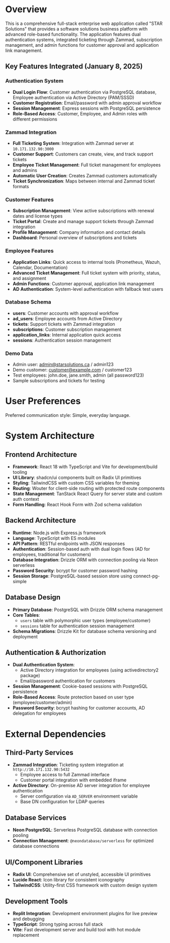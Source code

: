 # Overview

This is a comprehensive full-stack enterprise web application called "STAR Solutions" that provides a software solutions business platform with advanced role-based functionality. The application features dual authentication systems, integrated ticketing through Zammad, subscription management, and admin functions for customer approval and application link management.

## Key Features Integrated (January 8, 2025)

### **Authentication System**
- **Dual Login Flow**: Customer authentication via PostgreSQL database, Employee authentication via Active Directory (PAM/SSSD)
- **Customer Registration**: Email/password with admin approval workflow
- **Session Management**: Express sessions with PostgreSQL persistence
- **Role-Based Access**: Customer, Employee, and Admin roles with different permissions

### **Zammad Integration**
- **Full Ticketing System**: Integration with Zammad server at `10.171.132.90:3000`
- **Customer Support**: Customers can create, view, and track support tickets
- **Employee Ticket Management**: Full ticket management for employees and admins
- **Automatic User Creation**: Creates Zammad customers automatically
- **Ticket Synchronization**: Maps between internal and Zammad ticket formats

### **Customer Features**
- **Subscription Management**: View active subscriptions with renewal dates and license types
- **Ticket Portal**: Create and manage support tickets through Zammad integration
- **Profile Management**: Company information and contact details
- **Dashboard**: Personal overview of subscriptions and tickets

### **Employee Features**
- **Application Links**: Quick access to internal tools (Prometheus, Wazuh, Calendar, Documentation)
- **Advanced Ticket Management**: Full ticket system with priority, status, and assignment
- **Admin Functions**: Customer approval, application link management
- **AD Authentication**: System-level authentication with fallback test users

### **Database Schema**
- **users**: Customer accounts with approval workflow
- **ad_users**: Employee accounts from Active Directory
- **tickets**: Support tickets with Zammad integration
- **subscriptions**: Customer subscription management
- **application_links**: Internal application quick access
- **sessions**: Authentication session management

### **Demo Data**
- Admin user: admin@starsolutions.ca / admin123
- Demo customer: customer@example.com / customer123
- Test employees: john.doe, jane.smith, admin (all password123)
- Sample subscriptions and tickets for testing

# User Preferences

Preferred communication style: Simple, everyday language.

# System Architecture

## Frontend Architecture
- **Framework**: React 18 with TypeScript and Vite for development/build tooling
- **UI Library**: shadcn/ui components built on Radix UI primitives
- **Styling**: TailwindCSS with custom CSS variables for theming
- **Routing**: Wouter for client-side routing with protected route components
- **State Management**: TanStack React Query for server state and custom auth context
- **Form Handling**: React Hook Form with Zod schema validation

## Backend Architecture
- **Runtime**: Node.js with Express.js framework
- **Language**: TypeScript with ES modules
- **API Pattern**: RESTful endpoints with JSON responses
- **Authentication**: Session-based auth with dual login flows (AD for employees, traditional for customers)
- **Database Integration**: Drizzle ORM with connection pooling via Neon serverless
- **Password Security**: bcrypt for customer password hashing
- **Session Storage**: PostgreSQL-based session store using connect-pg-simple

## Database Design
- **Primary Database**: PostgreSQL with Drizzle ORM schema management
- **Core Tables**: 
  - `users` table with polymorphic user types (employee/customer)
  - `sessions` table for authentication session management
- **Schema Migrations**: Drizzle Kit for database schema versioning and deployment

## Authentication & Authorization
- **Dual Authentication System**: 
  - Active Directory integration for employees (using activedirectory2 package)
  - Email/password authentication for customers
- **Session Management**: Cookie-based sessions with PostgreSQL persistence
- **Role-Based Access**: Route protection based on user type (employee/customer/admin)
- **Password Security**: bcrypt hashing for customer accounts, AD delegation for employees

# External Dependencies

## Third-Party Services
- **Zammad Integration**: Ticketing system integration at `http://10.171.132.90:5432`
  - Employee access to full Zammad interface
  - Customer portal integration with embedded iframe
- **Active Directory**: On-premise AD server integration for employee authentication
  - Server configuration via `AD_SERVER` environment variable
  - Base DN configuration for LDAP queries

## Database Services
- **Neon PostgreSQL**: Serverless PostgreSQL database with connection pooling
- **Connection Management**: `@neondatabase/serverless` for optimized database connections

## UI/Component Libraries
- **Radix UI**: Comprehensive set of unstyled, accessible UI primitives
- **Lucide React**: Icon library for consistent iconography
- **TailwindCSS**: Utility-first CSS framework with custom design system

## Development Tools
- **Replit Integration**: Development environment plugins for live preview and debugging
- **TypeScript**: Strong typing across full stack
- **Vite**: Fast development server and build tool with hot module replacement